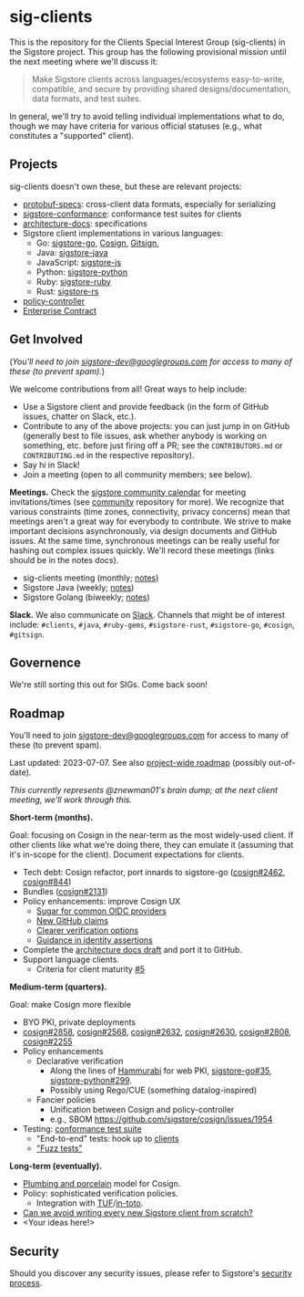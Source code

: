 # sig-clients

This is the repository for the Clients Special Interest Group (sig-clients) in
the Sigstore project. This group has the following provisional mission until the
next meeting where we'll discuss it:

> Make Sigstore clients across languages/ecosystems easy-to-write, compatible,
> and secure by providing shared designs/documentation, data formats, and test
> suites.

In general, we'll try to avoid telling individual implementations what to do,
though we may have criteria for various official statuses (e.g., what
constitutes a "supported" client).

## Projects

sig-clients doesn't own these, but these are relevant projects:

- [protobuf-specs](https://github.com/sigstore/protobuf-specs): cross-client data formats, especially for serializing 
- [sigstore-conformance](https://github.com/sigstore/sigstore-conformance): conformance test suites for clients
- [architecture-docs](https://github.com/sigstore/architecture-docs]): specifications
- Sigstore client implementations in various languages:
  - Go: [sigstore-go](https://github.com/sigstore/sigstore-go), [Cosign](https://github.com/sigstore/cosign), [Gitsign](https://github.com/sigstore/gitsign),
  - Java: [sigstore-java](https://github.com/sigstore/sigstore-java)
  - JavaScript: [sigstore-js](https://github.com/sigstore/sigstore-js)
  - Python: [sigstore-python](https://github.com/sigstore/sigstore-python)
  - Ruby: [sigstore-ruby](https://github.com/sigstore/sigstore-ruby)
  - Rust: [sigstore-rs](https://github.com/sigstore/sigstore-rs)
- [policy-controller](https://github.com/sigstore/policy-controller)
- [Enterprise Contract](https://github.com/enterprise-contract)

## Get Involved

(*You'll need to join [sigstore-dev@googlegroups.com](https://groups.google.com/g/sigstore-dev) for access to many of these (to prevent spam).*)

We welcome contributions from all! Great ways to help include:

- Use a Sigstore client and provide feedback (in the form of GitHub issues, chatter on Slack, etc.).
- Contribute to any of the above projects: you can just jump in on GitHub (generally best to file issues, ask whether anybody is working on something, etc. before just firing off a PR; see the `CONTRIBUTORS.md` or `CONTRIBUTING.md` in the respective repository).
- Say hi in Slack!
- Join a meeting (open to all community members; see below).

**Meetings.** Check the [sigstore community calendar](https://calendar.google.com/calendar/u/0?cid=ZnE0a2dvbTJjZTQzaG5jbmJjZmphMmNrMjBAZ3JvdXAuY2FsZW5kYXIuZ29vZ2xlLmNvbQ) for meeting invitations/times (see [community](https://github.com/sigstore/community) repository for more). We recognize that various constraints (time zones, connectivity, privacy concerns) mean that meetings aren't a great way for everybody to contribute. We strive to make important decisions asynchronously, via design documents and GitHub issues. At the same time, synchronous meetings can be really useful for hashing out complex issues quickly. We'll record these meetings (links should be in the notes docs).

- sig-clients meeting (monthly; [notes](https://docs.google.com/document/d/1PNbBZSG3QC8hWVYBx6YDppaXwmSLDfx7t66ECaGa8y4/edit#heading=h.hb09y2f8i7to))
- Sigstore Java (weekly; [notes](https://docs.google.com/document/d/1R7mL-IUrc2Z_LuOIvwDWshVuPQS_2VNE_cIQx4Oy5zw/edit))
- Sigstore Golang (biweekly; [notes](https://docs.google.com/document/d/1EcJIhqSS9E86cHAQXaXiu2_r1s0kNbHz4uLLwwGo-vw/edit#heading=h.td0phy2bwk06))

**Slack.** We also communicate on [Slack](https://links.sigstore.dev/slack-invite). Channels that might be of interest include: `#clients`, `#java`, `#ruby-gems`, `#sigstore-rust`, `#sigstore-go`, `#cosign`, `#gitsign`.

## Governence

We're still sorting this out for SIGs. Come back soon!

## Roadmap

You'll need to join [sigstore-dev@googlegroups.com](https://groups.google.com/g/sigstore-dev) for access to many of these (to prevent spam).

Last updated: 2023-07-07. See also [project-wide roadmap](https://github.com/sigstore/community/blob/main/ROADMAP.md) (possibly out-of-date).

*This currently represents @znewman01's brain dump; at the next client meeting, we'll work through this.*

**Short-term (months).**

Goal: focusing on Cosign in the near-term as the most widely-used client. If
other clients like what we're doing there, they can emulate it (assuming that
it's in-scope for the client). Document expectations for clients.

- Tech debt: Cosign refactor, port innards to sigstore-go ([cosign#2462](https://github.com/sigstore/cosign/issues/2462), [cosign#844](https://github.com/sigstore/cosign/issues/844))
- Bundles ([cosign#2131](https://github.com/sigstore/cosign/issues/2131))
- Policy enhancements: improve Cosign UX
  - [Sugar for common OIDC providers](https://github.com/sigstore/cosign/issues/2838)
  - [New GitHub claims](https://github.com/sigstore/cosign/issues/2719)
  - [Clearer verification options](https://github.com/sigstore/cosign/issues/2648)
  - [Guidance in identity assertions](https://github.com/sigstore/cosign/issues/2804)
- Complete the [architecture docs draft](https://docs.google.com/document/d/1-OccxmZwkZZItrfOnO3RP8gku6nRbtJpth1mSW3U1Cc/edit) and port it to GitHub.
- Support language clients.
  - Criteria for client maturity [#5](https://github.com/sigstore/sig-clients/issues/5)

**Medium-term (quarters).**

Goal: make Cosign more flexible 

- BYO PKI, private deployments
- [cosign#2858](https://github.com/sigstore/cosign/issues/2858), [cosign#2568](https://github.com/sigstore/cosign/issues/2568), [cosign#2632](https://github.com/sigstore/cosign/issues/2632), [cosign#2630](https://github.com/sigstore/cosign/issues/2630), [cosign#2808](https://github.com/sigstore/cosign/issues/2808), [cosign#2255](https://github.com/sigstore/cosign/issues/2255)
- Policy enhancements
  - Declarative verification
    - Along the lines of [Hammurabi](https://hammurabi.jameslarisch.com/) for web PKI, [sigstore-go#35](https://github.com/sigstore/sigstore-go/issues/35), [sigstore-python#299](https://github.com/sigstore/sigstore-python/pull/299).
    - Possibly using Rego/CUE (something datalog-inspired)
  - Fancier policies
    - Unification between Cosign and policy-controller
    - e.g., SBOM https://github.com/sigstore/cosign/issues/1954
- Testing: [conformance test suite](https://github.com/sigstore/sigstore-conformance)
  - "End-to-end" tests: hook up to [clients](https://github.com/sigstore/sigstore-conformance/issues/61)
  - ["Fuzz tests"](https://github.com/sigstore/sigstore-conformance/issues/64)

**Long-term (eventually).**

- [Plumbing and porcelain](https://git-scm.com/book/en/v2/Git-Internals-Plumbing-and-Porcelain) model for Cosign.
- Policy: sophisticated verification policies.
  - Integration with [TUF](https://theupdateframework.com/)/[in-toto](https://in-toto.io/).
- [Can we avoid writing every new Sigstore client from scratch?](https://docs.google.com/document/d/1xrnvZr9o7utL8xtgT-heKVWAk0aOagjg2YB5Onarzxk/edit)
- <Your ideas here!>


## Security

Should you discover any security issues, please refer to Sigstore's [security
process](https://github.com/sigstore/sig-clients/security/policy).
